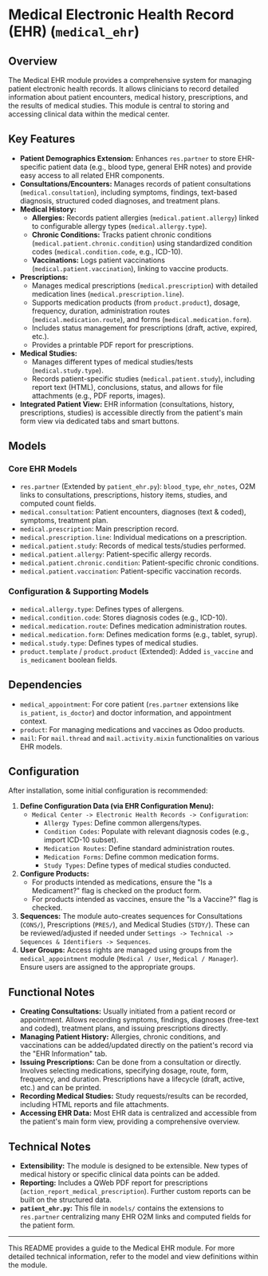 # Medical Electronic Health Record (EHR) (`medical_ehr`)

## Overview
The Medical EHR module provides a comprehensive system for managing patient electronic health records. It allows clinicians to record detailed information about patient encounters, medical history, prescriptions, and the results of medical studies. This module is central to storing and accessing clinical data within the medical center.

## Key Features
- **Patient Demographics Extension:** Enhances `res.partner` to store EHR-specific patient data (e.g., blood type, general EHR notes) and provide easy access to all related EHR components.
- **Consultations/Encounters:** Manages records of patient consultations (`medical.consultation`), including symptoms, findings, text-based diagnosis, structured coded diagnoses, and treatment plans.
- **Medical History:**
    - **Allergies:** Records patient allergies (`medical.patient.allergy`) linked to configurable allergy types (`medical.allergy.type`).
    - **Chronic Conditions:** Tracks patient chronic conditions (`medical.patient.chronic.condition`) using standardized condition codes (`medical.condition.code`, e.g., ICD-10).
    - **Vaccinations:** Logs patient vaccinations (`medical.patient.vaccination`), linking to vaccine products.
- **Prescriptions:**
    - Manages medical prescriptions (`medical.prescription`) with detailed medication lines (`medical.prescription.line`).
    - Supports medication products (from `product.product`), dosage, frequency, duration, administration routes (`medical.medication.route`), and forms (`medical.medication.form`).
    - Includes status management for prescriptions (draft, active, expired, etc.).
    - Provides a printable PDF report for prescriptions.
- **Medical Studies:**
    - Manages different types of medical studies/tests (`medical.study.type`).
    - Records patient-specific studies (`medical.patient.study`), including report text (HTML), conclusions, status, and allows for file attachments (e.g., PDF reports, images).
- **Integrated Patient View:** EHR information (consultations, history, prescriptions, studies) is accessible directly from the patient's main form view via dedicated tabs and smart buttons.

## Models
### Core EHR Models
- `res.partner` (Extended by `patient_ehr.py`): `blood_type`, `ehr_notes`, O2M links to consultations, prescriptions, history items, studies, and computed count fields.
- `medical.consultation`: Patient encounters, diagnoses (text & coded), symptoms, treatment plan.
- `medical.prescription`: Main prescription record.
- `medical.prescription.line`: Individual medications on a prescription.
- `medical.patient.study`: Records of medical tests/studies performed.
- `medical.patient.allergy`: Patient-specific allergy records.
- `medical.patient.chronic.condition`: Patient-specific chronic conditions.
- `medical.patient.vaccination`: Patient-specific vaccination records.

### Configuration & Supporting Models
- `medical.allergy.type`: Defines types of allergens.
- `medical.condition.code`: Stores diagnosis codes (e.g., ICD-10).
- `medical.medication.route`: Defines medication administration routes.
- `medical.medication.form`: Defines medication forms (e.g., tablet, syrup).
- `medical.study.type`: Defines types of medical studies.
- `product.template` / `product.product` (Extended): Added `is_vaccine` and `is_medicament` boolean fields.

## Dependencies
- `medical_appointment`: For core patient (`res.partner` extensions like `is_patient`, `is_doctor`) and doctor information, and appointment context.
- `product`: For managing medications and vaccines as Odoo products.
- `mail`: For `mail.thread` and `mail.activity.mixin` functionalities on various EHR models.

## Configuration
After installation, some initial configuration is recommended:
1.  **Define Configuration Data (via EHR Configuration Menu):**
    - `Medical Center -> Electronic Health Records -> Configuration`:
        - `Allergy Types`: Define common allergens/types.
        - `Condition Codes`: Populate with relevant diagnosis codes (e.g., import ICD-10 subset).
        - `Medication Routes`: Define standard administration routes.
        - `Medication Forms`: Define common medication forms.
        - `Study Types`: Define types of medical studies conducted.
2.  **Configure Products:**
    - For products intended as medications, ensure the "Is a Medicament?" flag is checked on the product form.
    - For products intended as vaccines, ensure the "Is a Vaccine?" flag is checked.
3.  **Sequences:** The module auto-creates sequences for Consultations (`CONS/`), Prescriptions (`PRES/`), and Medical Studies (`STDY/`). These can be reviewed/adjusted if needed under `Settings -> Technical -> Sequences & Identifiers -> Sequences`.
4.  **User Groups:** Access rights are managed using groups from the `medical_appointment` module (`Medical / User`, `Medical / Manager`). Ensure users are assigned to the appropriate groups.

## Functional Notes
- **Creating Consultations:** Usually initiated from a patient record or appointment. Allows recording symptoms, findings, diagnoses (free-text and coded), treatment plans, and issuing prescriptions directly.
- **Managing Patient History:** Allergies, chronic conditions, and vaccinations can be added/updated directly on the patient's record via the "EHR Information" tab.
- **Issuing Prescriptions:** Can be done from a consultation or directly. Involves selecting medications, specifying dosage, route, form, frequency, and duration. Prescriptions have a lifecycle (draft, active, etc.) and can be printed.
- **Recording Medical Studies:** Study requests/results can be recorded, including HTML reports and file attachments.
- **Accessing EHR Data:** Most EHR data is centralized and accessible from the patient's main form view, providing a comprehensive overview.

## Technical Notes
- **Extensibility:** The module is designed to be extensible. New types of medical history or specific clinical data points can be added.
- **Reporting:** Includes a QWeb PDF report for prescriptions (`action_report_medical_prescription`). Further custom reports can be built on the structured data.
- **`patient_ehr.py`:** This file in `models/` contains the extensions to `res.partner` centralizing many EHR O2M links and computed fields for the patient form.

---
This README provides a guide to the Medical EHR module. For more detailed technical information, refer to the model and view definitions within the module.
